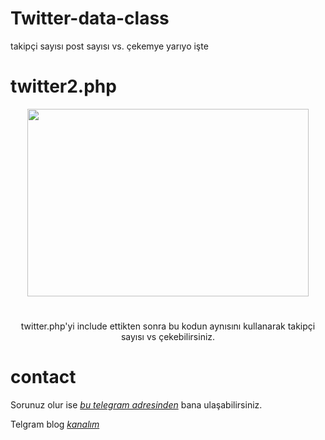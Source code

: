 # Twitter-data-class
takipçi sayısı post sayısı vs. çekemye yarıyo işte 
# twitter2.php
<div align="center">
  <img src="https://i.imgyukle.com/2020/09/27/55QtLU.png" width="450" height="300">
  <h1></h1>
</div>
<p align="center">
    twitter.php'yi include ettikten sonra bu kodun aynısını kullanarak takipçi sayısı vs çekebilirsiniz.
 </p>


# contact
Sorunuz olur ise [*bu telegram adresinden*](http://t.me/tioxxs) bana ulaşabilirsiniz.


Telgram blog [*kanalım*](http://t.me/tioxblog)
